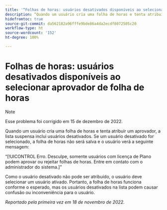```yaml
---
title: '“Folhas de horas: usuários desativados disponíveis ao selecionar aprovador de folha de horas”'
description: “Quando um usuário cria uma folha de horas e tenta atribuir um aprovador, a lista suspensa inclui usuários desativados. Se um usuário desativado for selecionado, a folha de horas não será salva e o usuário visualizará uma mensagem de erro.”
hidefromtoc: true
source-git-commit: da562182a96fffe9bde86a4da2ecdf8072505c20
workflow-type: ht
source-wordcount: '152'
ht-degree: 100%

---
```



# Folhas de horas: usuários desativados disponíveis ao selecionar aprovador de folha de horas

>[!NOTE]
>
>Esse problema foi corrigido em 15 de dezembro de 2022.

Quando um usuário cria uma folha de horas e tenta atribuir um aprovador, a lista suspensa inclui usuários desativados. Se um usuário desativado for selecionado, a folha de horas não será salva e o usuário verá a seguinte mensagem:

“[!UICONTROL Erro. Desculpe, somente usuários com licença de Plano podem aprovar ou rejeitar folhas de horas. Entre em contato com o administrador do sistema.]”

Como o usuário desativado não pode ser atribuído, o usuário deve selecionar um usuário ativado. Portanto, a folha de horas funciona conforme o esperado, mas os usuários desativados na lista podem causar confusão ou inconveniência para o usuário.

_Reportado pela primeira vez em 18 de novembro de 2022._



